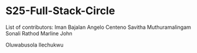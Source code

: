 # S25-Full-Stack-Circle

List of contributors:
Iman Bajalan
Angelo Centeno
Savitha Muthuramalingam
Sonali Rathod
Marline John

Oluwabusola Ilechukwu
